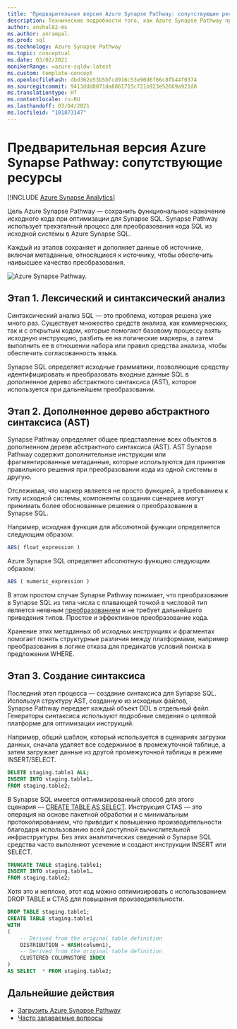 ```yaml
---
title: 'Предварительная версия Azure Synapse Pathway: сопутствующие ресурсы.'
description: Технические подробности того, как Azure Synapse Pathway преобразует код.
author: anshul82-ms
ms.author: anrampal.
ms.prod: sql
ms.technology: Azure Synapse Pathway
ms.topic: conceptual
ms.date: 03/02/2021
monikerRange: =azure-sqldw-latest
ms.custom: template-concept
ms.openlocfilehash: dbd362e53b5bfcd916c53e90d6f66c8fb44f0374
ms.sourcegitcommit: 9413ddd8071da8861715c721b923e52669a921d8
ms.translationtype: HT
ms.contentlocale: ru-RU
ms.lasthandoff: 03/04/2021
ms.locfileid: "101873147"
---
```

# <a name="azure-synapse-pathway-preview-behind-the-scenes"></a>Предварительная версия Azure Synapse Pathway: сопутствующие ресурсы
[!INCLUDE [Azure Synapse Analytics](../../includes/applies-to-version/asa.md)]

Цель Azure Synapse Pathway — сохранить функциональное назначение исходного кода при оптимизации для Synapse SQL. Synapse Pathway использует трехэтапный процесс для преобразования кода SQL из исходной системы в Azure Synapse SQL.

Каждый из этапов сохраняет и дополняет данные об источнике, включая метаданные, относящиеся к источнику, чтобы обеспечить наивысшее качество преобразования.

 ![Azure Synapse Pathway.](./media/technical-deep-dive/behind-the-scene.png)

## <a name="stage-1--lexing-and-parsing"></a>Этап 1. Лексический и синтаксический анализ

Синтаксический анализ SQL — это проблема, которая решена уже много раз. Существует множество средств анализа, как коммерческих, так и с открытым кодом, которые помогают базовому процессу взять исходную инструкцию, разбить ее на логические маркеры, а затем выполнить ее в отношении набора или правил средства анализа, чтобы обеспечить согласованность языка. 

Synapse SQL определяет исходные грамматики, позволяющие средству идентифицировать и преобразовать входные данные SQL в дополненное дерево абстрактного синтаксиса (AST), которое используется при дальнейшем преобразовании. 

## <a name="stage-2---augmented-abstract-syntax-tree-ast"></a>Этап 2. Дополненное дерево абстрактного синтаксиса (AST)

Synapse Pathway определяет общее представление всех объектов в дополненном дереве абстрактного синтаксиса (AST). AST Synapse Pathway содержит дополнительные инструкции или фрагментированные метаданные, которые используются для принятия правильного решения при преобразовании кода из одной системы в другую.

Отслеживая, что маркер является не просто функцией, а требованием к типу исходной системы, компоненты создания сценариев могут принимать более обоснованные решения о преобразовании в Synapse SQL.

Например, исходная функция для абсолютной функции определяется следующим образом:

```sql  
ABS( float_expression ) 
```

Azure Synapse SQL определяет абсолютную функцию следующим образом:

```sql  
ABS ( numeric_expression )  
```

В этом простом случае Synapse Pathway понимает, что преобразование в Synapse SQL из типа числа с плавающей точкой в числовой тип является неявным [преобразованием](../../t-sql/functions/cast-and-convert-transact-sql?view=azure-sqldw-latest#implicit-conversions) и не требует дальнейшего приведения типов. Простое и эффективное преобразование кода.

Хранение этих метаданных об исходных инструкциях и фрагментах помогает понять структурные различия между платформами, например преобразования в логике отказа для предикатов условий поиска в предложении WHERE.

## <a name="stage-3---syntax-generation"></a>Этап 3. Создание синтаксиса

Последний этап процесса — создание синтаксиса для Synapse SQL. Используя структуру AST, созданную из исходных файлов, Synapse Pathway передает каждый объект DDL в отдельный файл. Генераторы синтаксиса используют подробные сведения о целевой платформе для оптимизации инструкций.

Например, общий шаблон, который используется в сценариях загрузки данных, сначала удаляет все содержимое в промежуточной таблице, а затем загружает данные из другой промежуточной таблицы в режиме INSERT/SELECT.

```sql  
DELETE staging.table1 ALL;
INSERT INTO staging.table1…
FROM staging.table2;
```

В Synapse SQL имеется оптимизированный способ для этого сценария — [CREATE TABLE AS SELECT](/azure/synapse-analytics/sql-data-warehouse/sql-data-warehouse-develop-ctas). Инструкция CTAS — это операция на основе пакетной обработки и с минимальным протоколированием, что приводит к повышению производительности благодаря использованию всей доступной вычислительной инфраструктуры. Без этих аналитических сведений о Synapse SQL средства часто выполняют усечение и создают инструкции INSERT или SELECT.

```sql  
TRUNCATE TABLE staging.table1;
INSERT INTO staging.table1…
FROM staging.table2;
```

Хотя это и неплохо, этот код можно оптимизировать с использованием DROP TABLE и CTAS для повышения производительности.

```sql  
DROP TABLE staging.table1;
CREATE TABLE staging.table1
WITH
(
    -- Derived from the original table definition 
    DISTRIBUTION = HASH(column1),
    -- Derived from the original table definition
    CLUSTERED COLUMNSTORE INDEX
)
AS SELECT  * FROM staging.table2;
```

## <a name="next-steps"></a>Дальнейшие действия

- [Загрузить Azure Synapse Pathway](synapse-pathway-download.md)
- [Часто задаваемые вопросы](pathway-faq.md)

